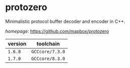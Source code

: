 # protozero

Minimalistic protocol buffer decoder and encoder in C++.

*homepage*: <https://github.com/mapbox/protozero>

version | toolchain
--------|----------
``1.6.8`` | ``GCCcore/7.3.0``
``1.7.0`` | ``GCCcore/8.3.0``
